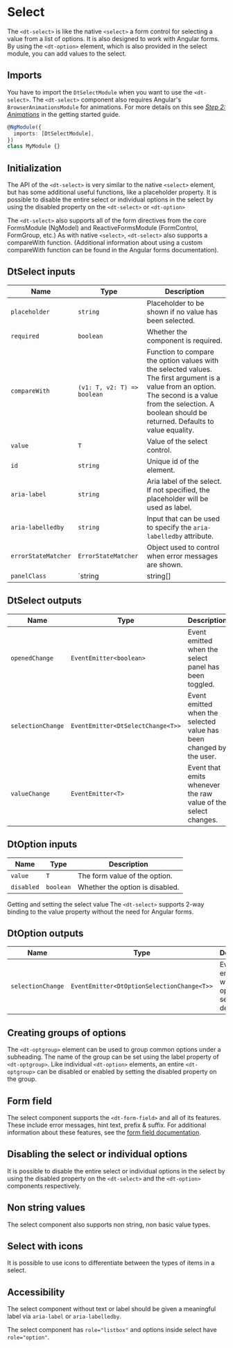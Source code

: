 # Select

The `<dt-select>` is like the native `<select>` a form control for selecting a
value from a list of options. It is also designed to work with Angular forms. By
using the `<dt-option>` element, which is also provided in the select module,
you can add values to the select.

<docs-source-example example="SelectDefaultExample"></docs-source-example>

## Imports

You have to import the `DtSelectModule` when you want to use the `<dt-select>`.
The `<dt-select>` component also requires Angular's `BrowserAnimationsModule`
for animations. For more details on this see
[_Step 2: Animations_](/components/get-started/#step-2-animations) in the
getting started guide.

```typescript
@NgModule({
  imports: [DtSelectModule],
})
class MyModule {}
```

## Initialization

The API of the `<dt-select>` is very similar to the native `<select>` element,
but has some additional useful functions, like a placeholder property. It is
possible to disable the entire select or individual options in the select by
using the disabled property on the `<dt-select>` or `<dt-option>`

The `<dt-select>` also supports all of the form directives from the core
FormsModule (NgModel) and ReactiveFormsModule (FormControl, FormGroup, etc.) As
with native `<select>`, `<dt-select>` also supports a compareWith function.
(Additional information about using a custom compareWith function can be found
in the Angular forms documentation).

<docs-source-example example="SelectFormsExample"></docs-source-example>

## DtSelect inputs

| Name                | Type                                                       | Description                                                                                                                                                                                                       |
| ------------------- | ---------------------------------------------------------- | ----------------------------------------------------------------------------------------------------------------------------------------------------------------------------------------------------------------- |
| `placeholder`       | `string`                                                   | Placeholder to be shown if no value has been selected.                                                                                                                                                            |
| `required`          | `boolean`                                                  | Whether the component is required.                                                                                                                                                                                |
| `compareWith`       | `(v1: T, v2: T) => boolean`                                | Function to compare the option values with the selected values. The first argument is a value from an option. The second is a value from the selection. A boolean should be returned. Defaults to value equality. |
| `value`             | `T`                                                        | Value of the select control.                                                                                                                                                                                      |
| `id`                | `string`                                                   | Unique id of the element.                                                                                                                                                                                         |
| `aria-label`        | `string`                                                   | Aria label of the select. If not specified, the placeholder will be used as label.                                                                                                                                |
| `aria-labelledby`   | `string`                                                   | Input that can be used to specify the `aria-labelledby` attribute.                                                                                                                                                |
| `errorStateMatcher` | `ErrorStateMatcher`                                        | Object used to control when error messages are shown.                                                                                                                                                             |
| `panelClass`        | `string | string[] | Set<string> | { [key: string]: any }` | Classes to be passed to the select panel. Supports the same syntax as `ngClass`.                                                                                                                                  |

## DtSelect outputs

| Name              | Type                              | Description                                                         |
| ----------------- | --------------------------------- | ------------------------------------------------------------------- |
| `openedChange`    | `EventEmitter<boolean>`           | Event emitted when the select panel has been toggled.               |
| `selectionChange` | `EventEmitter<DtSelectChange<T>>` | Event emitted when the selected value has been changed by the user. |
| `valueChange`     | `EventEmitter<T>`                 | Event that emits whenever the raw value of the select changes.      |

## DtOption inputs

| Name       | Type      | Description                     |
| ---------- | --------- | ------------------------------- |
| `value`    | `T`       | The form value of the option.   |
| `disabled` | `boolean` | Whether the option is disabled. |

Getting and setting the select value The `<dt-select>` supports 2-way binding to
the value property without the need for Angular forms.

<docs-source-example example="SelectValueExample"></docs-source-example>

## DtOption outputs

| Name              | Type                                       | Description                                              |
| ----------------- | ------------------------------------------ | -------------------------------------------------------- |
| `selectionChange` | `EventEmitter<DtOptionSelectionChange<T>>` | Event emitted when the option is selected or deselected. |

## Creating groups of options

The `<dt-optgroup>` element can be used to group common options under a
subheading. The name of the group can be set using the label property of
`<dt-optgroup>`. Like individual `<dt-option>` elements, an entire
`<dt-optgroup>` can be disabled or enabled by setting the disabled property on
the group.

<docs-source-example example="SelectGroupsExample"></docs-source-example>

## Form field

The select component supports the `<dt-form-field>` and all of its features.
These include error messages, hint text, prefix & suffix. For additional
information about these features, see the
[form field documentation](/components/form-field).

<docs-source-example example="SelectFormFieldExample"></docs-source-example>

## Disabling the select or individual options

It is possible to disable the entire select or individual options in the select
by using the disabled property on the `<dt-select>` and the `<dt-option>`
components respectively.

<docs-source-example example="SelectDisabledExample"></docs-source-example>

## Non string values

The select component also supports non string, non basic value types.

<docs-source-example example="SelectComplexValueExample"></docs-source-example>

## Select with icons

It is possible to use icons to differentiate between the types of items in a
select.

<docs-source-example example="SelectWithIconsExample"></docs-source-example>

## Accessibility

The select component without text or label should be given a meaningful label
via `aria-label` or `aria-labelledby`.

The select component has `role="listbox"` and options inside select have
`role="option"`.
